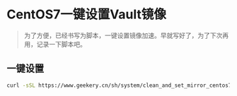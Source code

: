 # CentOS7一键设置Vault镜像

>  为了方便，已经书写为脚本，一键设置镜像加速。早就写好了，为了下次再用，记录一下脚本吧。

## 一键设置

```bash
curl -sSL https://www.geekery.cn/sh/system/clean_and_set_mirror_centos7.sh | bash
```



